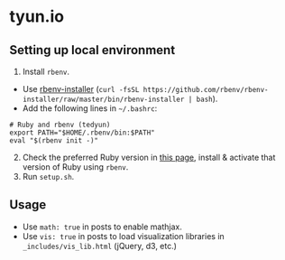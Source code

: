 # tyun.io

## Setting up local environment

1. Install `rbenv`.
  * Use [rbenv-installer](https://github.com/rbenv/rbenv-installer#rbenv-installer) (`curl -fsSL https://github.com/rbenv/rbenv-installer/raw/master/bin/rbenv-installer | bash`).
  * Add the following lines in `~/.bashrc`:
```
# Ruby and rbenv (tedyun)
export PATH="$HOME/.rbenv/bin:$PATH"
eval "$(rbenv init -)"
```
2. Check the preferred Ruby version in [this page](https://pages.github.com/versions/), install & activate that version of Ruby using `rbenv`.
3. Run `setup.sh`.

## Usage

* Use `math: true` in posts to enable mathjax.
* Use `vis: true` in posts to load visualization libraries in `_includes/vis_lib.html` (jQuery, d3, etc.)
